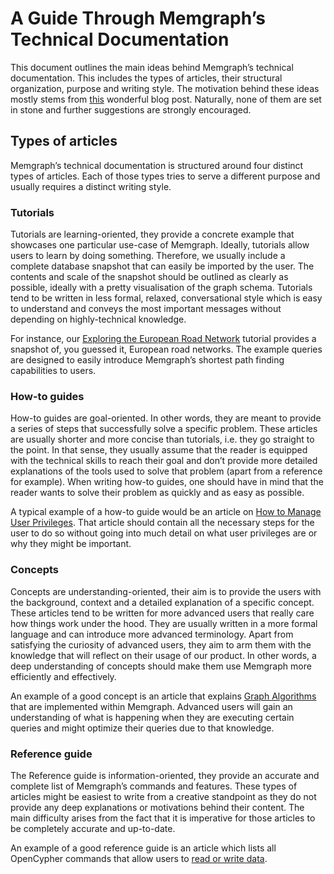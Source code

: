 # A Guide Through Memgraph’s Technical Documentation

This document outlines the main ideas behind Memgraph’s technical documentation.
This includes the types of articles, their structural organization, purpose and
writing style. The motivation behind these ideas mostly stems from
[this](https://www.divio.com/blog/documentation/) wonderful blog post.
Naturally, none of them are set in stone and further suggestions
are strongly encouraged.

## Types of articles
Memgraph’s technical documentation is structured around four distinct types of
articles. Each of those types tries to serve a different purpose and usually
requires a distinct writing style.

### Tutorials
Tutorials are learning-oriented, they provide a concrete example that showcases
one particular use-case of Memgraph. Ideally, tutorials allow users to learn by
doing something. Therefore, we usually include a complete database snapshot that
can easily be imported by the user. The contents and scale of the snapshot
should be outlined as clearly as possible, ideally with a pretty visualisation
of the graph schema. Tutorials tend to be written in less formal, relaxed,
conversational style which is easy to understand and conveys the most important
messages without depending on highly-technical knowledge.

For instance, our [Exploring the European Road
Network](products/memgraph/v0.14.1/tutorials/exploring-the-european-road-network.md)
tutorial provides a snapshot of, you guessed it, European road networks.  The
example queries are designed to easily introduce Memgraph’s shortest path
finding capabilities to users.

### How-to guides
How-to guides are goal-oriented. In other words, they are meant to provide a
series of steps that successfully solve a specific problem. These articles are
usually shorter and more concise than tutorials, i.e. they go straight to the
point. In that sense, they usually assume that the reader is equipped with the
technical skills to reach their goal and don’t provide more detailed
explanations of the tools used to solve that problem (apart from a reference for
example). When writing how-to guides, one should have in mind that the reader
wants to solve their problem as quickly and as easy as possible.

A typical example of a how-to guide would be an article on [How to Manage User
Privileges](products/memgraph/v0.14.1/how_to_guides/manage-user-privileges.md).
That article should contain all the necessary steps for the user to do so
without going into much detail on what user privileges are or why they might be
important.

### Concepts
Concepts are understanding-oriented, their aim is to provide the users with the
background, context and a detailed explanation of a specific concept. These
articles tend to be written for more advanced users that really care how things
work under the hood. They are usually written in a more formal language and can
introduce more advanced terminology. Apart from satisfying the curiosity of
advanced users, they aim to arm them with the knowledge that will reflect on
their usage of our product. In other words, a deep understanding of concepts
should make them use Memgraph more efficiently and effectively.

An example of a good concept is an article that explains
[Graph Algorithms](products/memgraph/v0.14.1/concepts/graph-algorithms.md)
that are implemented within Memgraph. Advanced users will gain an
understanding of what is happening when they are executing certain queries and
might optimize their queries due to that knowledge.

### Reference guide
The Reference guide is information-oriented, they provide an accurate and
complete list of Memgraph’s commands and features. These types of articles might
be easiest to write from a creative standpoint as they do not provide any deep
explanations or motivations behind their content. The main difficulty arises
from the fact that it is imperative for those articles to be completely accurate
and up-to-date.

An example of a good reference guide is an article which lists all OpenCypher
commands that allow users to
[read or write data](products/memgraph/v0.14.1/reference_guide/reading-and-writing.md).
